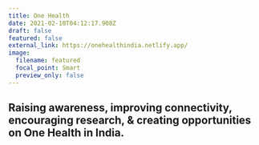 ```yaml
---
title: One Health
date: 2021-02-10T04:12:17.908Z
draft: false
featured: false
external_link: https://onehealthindia.netlify.app/
image:
  filename: featured
  focal_point: Smart
  preview_only: false
---
```

## **Raising awareness, improving connectivity, encouraging research, & creating opportunities on One Health in India.**